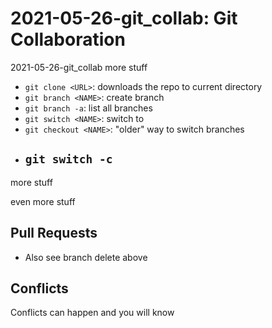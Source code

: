 # 2021-05-26-git_collab: Git Collaboration
2021-05-26-git_collab
more stuff

- `git clone <URL>`: downloads the repo to current directory
- `git branch <NAME>`: create branch <NAME>
- `git branch -a`: list all branches
- `git switch <NAME>`: switch to <NAME>
- `git checkout <NAME>`: "older" way to switch branches
- `git switch -c`
	-
more stuff

even more stuff

## Pull Requests
- Also see branch delete above

## Conflicts

Conflicts can happen and you will know
